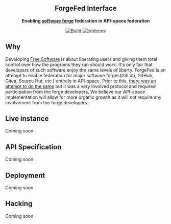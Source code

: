 <div align="center">

## ForgeFed Interface

**Enabling [software forge](https://en.wikipedia.org/wiki/Forge_(software)) federation in API-space federation**

[![Build](https://github.com/forgefedv2/interface/actions/workflows/linux.yml/badge.svg)](https://github.com/forgefedv2/interface/actions/workflows/linux.yml)
[![codecov](https://codecov.io/gh/forgefedv2/interface/branch/master/graph/badge.svg?token=0100H4ECG4)](https://codecov.io/gh/forgefedv2/interface)

</div>

## Why

Developing [Free
Software](https://www.gnu.org/philosophy/free-sw.en.html) is about
liberating users and giving them total control over how the programs
they run should work. It's only fair that developers of such software
enjoy the same levels of liberty. ForgeFed is an attempt to enable
federation for major software forges(GitLab, GitHub, Gitea, Source Hut,
etc.) entirely in API-space. Prior to this, [there was an attempt to do
the same](https://forgefed.peers.community/) but it was a very involved
protocol and required participation from the forge developers. We
believe our API-space implementation will allow for more organic growth
as it will not require any involvement from the forge developers.

## Live instance

Coming soon

## API Specification

Coming soon

## Deployment

Coming soon

## Hacking

Coming soon
